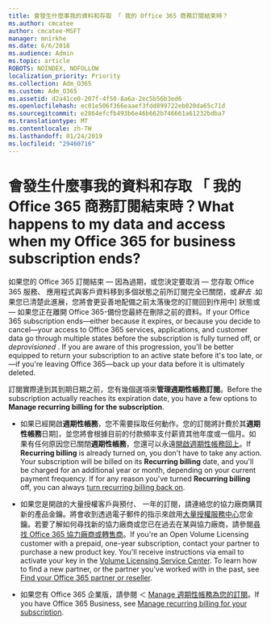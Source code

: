 ```yaml
---
title: 會發生什麼事我的資料和存取 「 我的 Office 365 商務訂閱結束時？
ms.author: cmcatee
author: cmcatee-MSFT
manager: mnirkhe
ms.date: 6/6/2018
ms.audience: Admin
ms.topic: article
ROBOTS: NOINDEX, NOFOLLOW
localization_priority: Priority
ms.collection: Adm_O365
ms.custom: Adm_O365
ms.assetid: d2a41ce0-207f-4f50-8a6a-2ec5b56b3ed6
ms.openlocfilehash: ec01e506f366eaaef3fdd899722eb020da65c71d
ms.sourcegitcommit: e2864efcfb493b6e46b662b746661a61232bdba7
ms.translationtype: MT
ms.contentlocale: zh-TW
ms.lasthandoff: 01/24/2019
ms.locfileid: "29460716"
---
```

# <a name="what-happens-to-my-data-and-access-when-my-office-365-for-business-subscription-ends"></a><span data-ttu-id="0c714-102">會發生什麼事我的資料和存取 「 我的 Office 365 商務訂閱結束時？</span><span class="sxs-lookup"><span data-stu-id="0c714-102">What happens to my data and access when my Office 365 for business subscription ends?</span></span>

<span data-ttu-id="0c714-p101">如果您的 Office 365 訂閱結束 — 因為過期，或您決定要取消 — 您存取 Office 365 服務、 應用程式與客戶資料移到多個狀態之前所訂閱完全已關閉，或*辭去* .如果您已清楚此進展，您將會更妥善地配備之前太落後您的訂閱回到作用中] 狀態或 — 如果您正在離開 Office 365-備份您最終在刪除之前的資料。</span><span class="sxs-lookup"><span data-stu-id="0c714-p101">If your Office 365 subscription ends—either because it expires, or because you decide to cancel—your access to Office 365 services, applications, and customer data go through multiple states before the subscription is fully turned off, or  *deprovisioned*  . If you are aware of this progression, you'll be better equipped to return your subscription to an active state before it's too late, or—if you're leaving Office 365—back up your data before it is ultimately deleted.</span></span> 
  
<span data-ttu-id="0c714-105">訂閱實際達到其到期日期之前，您有幾個選項來**管理週期性帳務訂閱**。</span><span class="sxs-lookup"><span data-stu-id="0c714-105">Before the subscription actually reaches its expiration date, you have a few options to **Manage recurring billing for the subscription**.</span></span> 
  
- <span data-ttu-id="0c714-p102">如果已經開啟**週期性帳務**，您不需要採取任何動作。您的訂閱將計費於其**週期性帳務**日期]，並您將會根據目前的付款頻率支付薪資其他年度或一個月。如果有任何原因您已關閉**週期性帳務**，您還可以永遠[開啟週期性帳務回上](https://support.office.com/article/8d83b530-f4ca-47f6-a666-e5791cbacc7e)。</span><span class="sxs-lookup"><span data-stu-id="0c714-p102">If **Recurring billing** is already turned on, you don't have to take any action. Your subscription will be billed on its **Recurring billing** date, and you'll be charged for an additional year or month, depending on your current payment frequency. If for any reason you've turned **Recurring billing** off, you can always [turn recurring billing back on](https://support.office.com/article/8d83b530-f4ca-47f6-a666-e5791cbacc7e).</span></span>
    
- <span data-ttu-id="0c714-p103">如果您是開啟的大量授權客戶與預付、 一年的訂閱，請連絡您的協力廠商購買新的產品金鑰。將會收到透過電子郵件的指示來啟用[大量授權服務中心](https://go.microsoft.com/fwlink/p/?LinkID=282016)您金鑰。若要了解如何尋找新的協力廠商或您已在過去在某與協力廠商，請參閱[尋找 Office 365 協力廠商或轉售商](https://support.office.com/article/b6c18a9b-2aed-4c84-9d75-af709160258c)。</span><span class="sxs-lookup"><span data-stu-id="0c714-p103">If you're an Open Volume Licensing customer with a prepaid, one-year subscription, contact your partner to purchase a new product key. You'll receive instructions via email to activate your key in the [Volume Licensing Service Center](https://go.microsoft.com/fwlink/p/?LinkID=282016). To learn how to find a new partner, or the partner you've worked with in the past, see [Find your Office 365 partner or reseller](https://support.office.com/article/b6c18a9b-2aed-4c84-9d75-af709160258c).</span></span>
    
- <span data-ttu-id="0c714-112">如果您有 Office 365 企業版，請參閱 ＜ [Manage 週期性帳務為您的訂閱](https://support.office.com/article/8d83b530-f4ca-47f6-a666-e5791cbacc7e)。</span><span class="sxs-lookup"><span data-stu-id="0c714-112">If you have Office 365 Business, see [Manage recurring billing for your subscription](https://support.office.com/article/8d83b530-f4ca-47f6-a666-e5791cbacc7e).</span></span>
    

